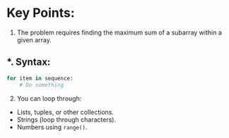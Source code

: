 # Key Points:

1. The problem requires finding the maximum sum of a subarray within a given array.

## \*. Syntax:

```python
for item in sequence:
    # Do something
```

2. You can loop through:

- Lists, tuples, or other collections.
- Strings (loop through characters).
- Numbers using `range()`.
